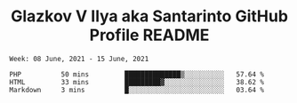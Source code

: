 <h1 align="center">Glazkov V Ilya aka Santarinto GitHub Profile README</h1>

<!--START_SECTION:waka-->
```text
Week: 08 June, 2021 - 15 June, 2021

PHP          50 mins         ██████████████▒░░░░░░░░░░   57.64 % 
HTML         33 mins         █████████▓░░░░░░░░░░░░░░░   38.62 % 
Markdown     3 mins          █░░░░░░░░░░░░░░░░░░░░░░░░   03.64 % 
```
<!--END_SECTION:waka-->